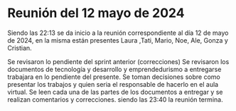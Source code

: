# Reunión del 12 mayo de 2024
Siendo las 22:13 se da inicio a la reunión correspondiente al día 12 de mayo de 2024, en la misma están presentes Laura ,Tati, Mario, Noe, Ale, Gonza y Cristian.

Se revisaron lo pendiente del sprint anterior (correcciones) Se revisaron los documentos de tecnología y desarrollo y emprendedurismo a entregarse trabajara en lo pendiente del presente. Se toman decisiones sobre como presentar los trabajos y quien seria el responsable de hacerlo en el aula virtual.
Se leen cada una de las partes de los documentos a entregar y se realizan comentarios y correcciones.
siendo las 23:40 la reunión termina.
